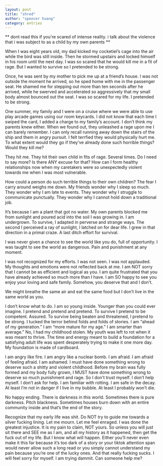 ```yaml
---
layout: post
title: "shred"
author: "spencer huang"
category: entries
---
```


** dont read this if you're scared of intense reality. i talk about the violence that i was subject to as a child by my own parents **

When I was eight years old, my dad kicked my cocketiel’s cage into the air while the bird was still inside. Then he stormed upstairs and locked himself in his room until the next day. I was so scared that he would kill me in a fit of rage. But I wanted to survive so I pretended to be strong. 

Once, he was sent by my mother to pick me up at a friend’s house. I was not outside the moment he arrived, so he sped home with me in the passenger seat. He shamed me for stepping out more than ten seconds after he arrived, while he swerved and accelerated so aggressively that my small body almost bounced out the seat. I was so scared for my life. I pretended to be strong. 

One summer, my family and I were on a cruise where we were able to use play arcade games using our room keycards. I did not know that each time I swiped the card, I added a charge to my family’s account. I don’t think my parents knew either. When we found out, they unleashed a rage upon me I can barely remember. I can only recall running away down the stairs of the ship and them in angry pursuit. I felt terrfied they would physically hurt me. To what extent would they go if they’ve already done such horrible things? Would they kill me? 

They hit me. They hit their own child in fits of rage. Several times. Do I need to say more? Is there ANY excuse for that? How can I form healthy relationships now when my caretakers were so unexpectedly violent towards me when I was most vulnerable. 

How could a person do such terrible things to their own children? The fear I carry around weighs me down. My friends wonder why I sleep so much. They wonder why I am late to events. They wonder why I struggle to communicate punctually. They wonder why I cannot hold down a traditional job.

It’s because I am a plant that got no water. My own parents blocked me from sunlight and poured acid into the soil I was growing in. I am undergrown. To survive, I adapted in perverse and strange ways. The second I perceived a ray of sunlight, I latched on for dear life. I grew in that direction in a primal craze. A last ditch effort for survival. 

I was never given a chance to see the world like you do, full of opportunity. I was taught to see the world as dangerous. Pain and punishment at any moment. 

I was not recognized for my efforts. I was not seen. I was not applauded. My thoughts and emotions were not reflected back at me. I am NOT sorry that I cannot be as efficient and logical as you. I am quite frustrated that you have already achieved so much more than I have. I am SO happy to see you enjoy your loving and safe family. Somehow, you deserve that and I don’t.  

We might breathe the same air and eat the same food but I don’t live in the same world as you. 

I don’t know what to do. I am so young inside. Younger than you could ever imagine. I pretend and pretend and pretend. To survive I pretend to be competent. Assured. To survive being beaten and threatened, I pretend to be strong. I tucked the terror behind folds and folds of stories. I am “ahead of my generation.” I am “more mature for my age.” I am smarter than average.” No, I had my childhood stolen. My youth was left to rot when it was meant to thrive. The time and energy meant to build a foundation for a satisfying adult life was spent desperately trying to make it one more day. My foundation is made of cardboard. 

I am angry like fire. I am angry like a nuclear bomb. I am afraid. I am afraid of feeling afraid. I am ashamed. I must have done something wrong to deserve such a shitty and violent childhood. Before my brain was fully formed and my body fully grown, I MUST have done something wrong to deserve so much punishment and rage. So I don’t trust myself. I don’t help myself. I don’t ask for help. I am familiar with rotting. I am safe in the decay. At least I’m not in danger if I live in my bubble. At least I probably won’t die.

No happy ending. There is darkness in this world. Sometimes there is pure darkness. Pitch blackness. Sometimes houses burn down with an entire community inside and that’s the end of the story. 

Recognize that my early life was shit. Do NOT try to guide me towards a silver fucking lining. Let me mourn. Let me feel enraged. I was done the greatest injustice. It is my pain to claim, NOT yours. So unless you will just sit there and SEE me as I am, and all my history as it happened, then get the fuck out of my life. But I know what will happen. Either you’ll never even make it this far because it’s too dark of a story or your tiktok attention span would never allow such a long read or you simply cannot understand my pain because you’re one of the lucky ones. And that really fucking sucks. I will feel sorry for myself. I am trying dammit. Can someone help me? 
